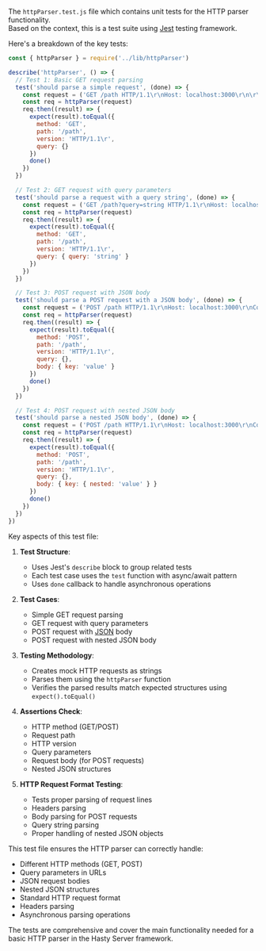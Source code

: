 The `httpParser.test.js` file which contains unit tests for the HTTP parser functionality.  
Based on the context, this is a test suite using [Jest](https://jestjs.io/) testing framework.

Here's a breakdown of the key tests:

```javascript
const { httpParser } = require('../lib/httpParser')

describe('httpParser', () => {
  // Test 1: Basic GET request parsing
  test('should parse a simple request', (done) => {
    const request = ('GET /path HTTP/1.1\r\nHost: localhost:3000\r\n\r\n').toString()
    const req = httpParser(request)
    req.then((result) => {
      expect(result).toEqual({
        method: 'GET',
        path: '/path',
        version: 'HTTP/1.1\r',
        query: {}
      })
      done()
    })
  })

  // Test 2: GET request with query parameters
  test('should parse a request with a query string', (done) => {
    const request = ('GET /path?query=string HTTP/1.1\r\nHost: localhost:3000\r\n\r\n').toString()
    const req = httpParser(request)
    req.then((result) => {
      expect(result).toEqual({
        method: 'GET',
        path: '/path',
        version: 'HTTP/1.1\r',
        query: { query: 'string' }
      })
    })
  })

  // Test 3: POST request with JSON body
  test('should parse a POST request with a JSON body', (done) => {
    const request = ('POST /path HTTP/1.1\r\nHost: localhost:3000\r\nContent-Type: application/json\r\n\r\n{"key": "value"}').toString()
    const req = httpParser(request)
    req.then((result) => {
      expect(result).toEqual({
        method: 'POST',
        path: '/path',
        version: 'HTTP/1.1\r',
        query: {},
        body: { key: 'value' }
      })
      done()
    })
  })

  // Test 4: POST request with nested JSON body
  test('should parse a nested JSON body', (done) => {
    const request = ('POST /path HTTP/1.1\r\nHost: localhost:3000\r\nContent-Type: application/json\r\n\r\n{"key": {"nested": "value"}}').toString()
    const req = httpParser(request)
    req.then((result) => {
      expect(result).toEqual({
        method: 'POST',
        path: '/path',
        version: 'HTTP/1.1\r',
        query: {},
        body: { key: { nested: 'value' } }
      })
      done()
    })
  })
})
```

Key aspects of this test file:

1. **Test Structure**:
   - Uses Jest's `describe` block to group related tests
   - Each test case uses the `test` function with async/await pattern
   - Uses `done` callback to handle asynchronous operations

2. **Test Cases**:
   - Simple GET request parsing
   - GET request with query parameters
   - POST request with [JSON](https://www.json.org/json-en.html) body
   - POST request with nested JSON body

3. **Testing Methodology**:
   - Creates mock HTTP requests as strings
   - Parses them using the `httpParser` function
   - Verifies the parsed results match expected structures using `expect().toEqual()`

4. **Assertions Check**:
   - HTTP method (GET/POST)
   - Request path
   - HTTP version
   - Query parameters
   - Request body (for POST requests)
   - Nested JSON structures

5. **HTTP Request Format Testing**:
   - Tests proper parsing of request lines
   - Headers parsing
   - Body parsing for POST requests
   - Query string parsing
   - Proper handling of nested JSON objects

This test file ensures the HTTP parser can correctly handle:
- Different HTTP methods (GET, POST)
- Query parameters in URLs
- JSON request bodies
- Nested JSON structures
- Standard HTTP request format
- Headers parsing
- Asynchronous parsing operations

The tests are comprehensive and cover the main functionality needed for a basic HTTP parser in the Hasty Server framework.
        